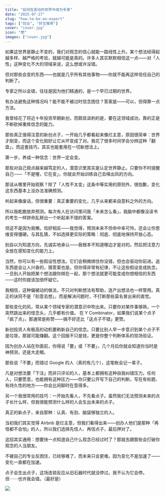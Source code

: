 ```yaml
---
title: "如何在变动的世界中成为专家"
date: "2025-07-27"
slug: "how-to-be-an-expert"
tags: ["创业", "好文推荐"]
cover: "cover.jpg"
icon: "😎"
images: ["cover.jpg"]
---
```

如果这世界是静止不变的，我们对观念的信心就能一路线性上升。某个想法经得起越多样、越严格的考验，就越可能是真的。许多人其实默默相信这一点——对「人性」这种变化不大的领域来说，这么想或许没错。



但对那些会变的东西——也就是几乎所有其他事物——你就不能再这样信任自己的判断了。



专家之所以会错，往往是因为他们精通的，是一个早已过期的世界。



有办法避免这种情况吗？能不能不被过时信念困住？答案是——可以，但得靠一点方法。



我曾经花了将近十年投资早期新创，而颇具讽刺的是，要在这领域成功，靠的正是不断砍掉重练信念的能力。



那些真正值得注意的新创点子，一开始几乎都看起来像烂主意，原因很简单：世界才刚变，而这个变化刚好让它从坏变成了对。我花了很多时间学会分辨这种「翻盘」，而这套技巧，其实也能套用在一切新想法上。



第一步，养成一种信念：世界一定会变。



那些对自己观点越来越笃定的人，潜意识里其实是认定世界静止。只要你不时提醒自己——「不是喔，它在变」，你就会开始训练自己去嗅出风的方向。



那该从哪里开始观察？除了「人性不太变」这条中等实用的原则外，很抱歉，变化这东西基本上没办法准确预测。



听起来像废话，但很重要：真正重要的变化，几乎从来都来自意料之外的方向。



所以我乾脆放弃预测。每次有人在访问里问我「未来怎么看」，我脑中都像没读书的考生一样拼命乱掰出一个听起来不错的答案。



但这不是因为我懒。恰好相反——我觉得，预测未来不但命中率可怜，还会让你思维变得僵硬。与其乱猜，不如选择更实际的策略：彻底、彻底地保持开放心态。



别自以为知道方向，先诚实地承认——我根本不知道哪边才是对的。然后把注意力全放在感知变化的能力上。



当然，你可以有一些假设性想法。它们会稍微绑住你没错，但也会驱动你前进。追东西是会让人兴奋的，猜答案也是。但你得非常有纪律，不让这些假设变成执念。
一旦别人开始把某个想法跟你绑在一起，那个想法就更可能变成你想相信的东西——这时你就该加倍怀疑它。



我相信，这种偏被动的做法，不只对判断想法有帮助，连产出想法也一样管用。真正的诀窍不是「刻意去想」，而是解决问题时，不打断那些莫名冒出来的直觉。



那些变化的风，常从某个领域专家的潜意识中吹出来。只要你对某件事够熟，一个突然跳出来的怪念头，几乎都有价值。
在 Y Combinator，如果我们说某个点子「疯了点」，那通常是称赞——搞不好还比「这点子不错」更赞。



新创投资人有极高的动机要刷新自己的信念。只要比别人早一步意识到某个点子不是垃圾，那就可能赚翻。这个回报不只是钱，更是你整个判断体系的现场验证。



因为创办人站在你面前，你得说「要」或「不要」，几个月后你就会知道你当时是神预测，还是大走眼。



那些说「不要」而错过 Google 的人（真的有几个），这笔帐会记一辈子。



凡是对想法要「下注」而非只评论的人，基本上都拥有这种自我纠错压力。任何人，只要愿意，也能拥有这种压力——你只要公开写下自己的判断。写在有标题、有持久性的地方——你会比闲聊时在意得多。



另一个我很常用的技巧：一开始先看人，不先看点子。虽然我们无法预测未来的点子长什么样，但我很能预测什么样的人会生出未来的点子。



真正的新点子，来自那种：认真、有劲、脑袋够独立的人。



当初我们其实觉得 Airbnb 是烂主意，但我们看得出来——创办人他们是那种「再怪都不会怕」的人，所以我们选择先信人、再信点子，最后押对了。



这招其实通用：想要快一点知道自己什么观念已经过时了？那就去跟那些会打破你观念的人当朋友。



不被自己的专业反困住，已经够难了，而未来只会更难。因为变化不是加速了——变化一直都在加速。



点子会生出点子，这场连锁反应从旧石器时代就没停过。我不认为它会停。
但⋯⋯也许我会错。（最好是）




![](https://prod-files-secure.s3.us-west-2.amazonaws.com/112d0858-5090-4d34-a606-b75eb8d65fd2/46476355-9cf3-4e99-9b7a-3531bc426380/1000202064.png?X-Amz-Algorithm=AWS4-HMAC-SHA256&X-Amz-Content-Sha256=UNSIGNED-PAYLOAD&X-Amz-Credential=ASIAZI2LB466XX6ONZDQ%2F20251010%2Fus-west-2%2Fs3%2Faws4_request&X-Amz-Date=20251010T173054Z&X-Amz-Expires=3600&X-Amz-Security-Token=IQoJb3JpZ2luX2VjEFkaCXVzLXdlc3QtMiJIMEYCIQDTkOT1hJ20unb79DCDiVra%2BIYATeQbjH54diQ5IpJtnAIhAM7dshwguLF6j7JCUIptp1j6qFt2MeDF8wrUSr4J%2F9YzKogECPL%2F%2F%2F%2F%2F%2F%2F%2F%2F%2FwEQABoMNjM3NDIzMTgzODA1IgyBHYcmY7iaP%2BcRh%2FQq3ANJr%2BP0p63rOP8qI5Usb%2B6yuDnyKUdSqYubSctSxBvpio5u6NuO7Eo3%2FoCGXfkkyPto54R72MS153RAswFnmQEwDPkpWcTVv264F%2F8z5yKKyLj6oNnGJeRKD4c30uLm9llz%2FxhrBdtB1q8sy5cN42Lo%2B75L1WrfrD6z2%2FYeZykTECN%2BHWSKrmfPYZJlfLEAdDrP07xq3PiIXB4EWUr%2FN3Ax0NYp4vmUpGBAspK96FaZg9GutJf1jacyq9qEwr41D48%2B7q%2ByfSLRmB6VgC%2B%2FQ2aoSbHD3BJ%2FhX6VizSzY4nrFyC3gvJO9Q9DyDyQhSRl3CaQDLUTCJ5BFU3rvSb%2BOxZfFGMuMr%2BzvQao%2FwNh3vcSVQxjHIfC8v4Lps9WlyiutsfNX4OKyqj%2FzguLR1Y2CTz0E0sSoaETrOgPO5TXVtw9qKuFSnoUX5XEQ4vpp9ZdWmUkehWLL4mvQJ03XACDNngxknz6VcSiFPZZu0A5bp3WrG7C40TtLAibrbTore0AgAhYdZsK1%2FDywIhh%2FKVsMGnHDonwNhCw3vH3aJzeyf455Bg6z7KheOVpYwMBp5eNG4uR%2F41vBdVQy8wQhLIzMw70fgqbZy%2Fw6IM3FExkKXlaeq5BSk3ueXCvwsIASjCZ%2B6THBjqkAaUCKOe7xKQaSoBDwfVpPk6tOLcINMTtJp76a9QPcv3heDvB8TtTYmGN8X744jRnDt3pHurQu2xXhB82swFflZUYW4OxASXYNLzfeY4EBH738hyr6IEGrmUbzf8pzEhLPPGfQ3z8CmZev4aueOJBqurQV%2Bx8AUhBkx4onw0%2FSRJYADxYAzxfwb5NdZJZh5j9%2BymgIHO1ATh4%2F9FFwklYvr0EAi0p&X-Amz-Signature=cc93e265515c9d59a842d09045a4d1508679ced3d34578c102ba237cf8d0d40b&X-Amz-SignedHeaders=host&x-amz-checksum-mode=ENABLED&x-id=GetObject)

